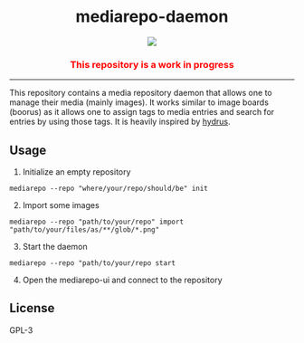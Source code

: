 <h1 align="center">
mediarepo-daemon
</h1>
<p align="center">
<img src="https://github.com/Trivernis/mediarepo-ui/raw/main/src-tauri/icons/64x64.png"/>
</p>
<h3 align="center" style="color:red">This repository is a work in progress</h3>

- - -

This repository contains a media repository daemon that allows one to manage their media (mainly images).
It works similar to image boards (boorus) as it allows one to assign tags to media entries and
search for entries by using those tags. It is heavily inspired by [hydrus](https://github.com/hydrusnetwork/hydrus/).

## Usage

1. Initialize an empty repository
```
mediarepo --repo "where/your/repo/should/be" init
```

2. Import some images
```
mediarepo --repo "path/to/your/repo" import "path/to/your/files/as/**/glob/*.png"
``` 

3. Start the daemon
```
mediarepo --repo "path/to/your/repo start
```

4. Open the mediarepo-ui and connect to the repository


## License

GPL-3